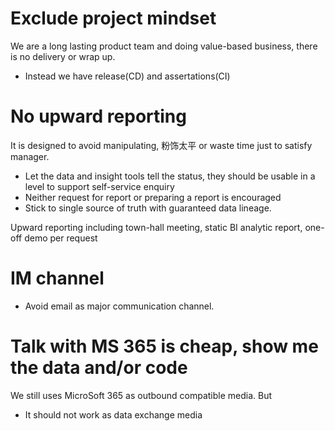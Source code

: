 # Exclude project mindset
We are a long lasting product team and doing value-based business, there is no delivery or wrap up. 
- Instead we have release(CD) and assertations(CI)

# No upward reporting
It is designed to avoid manipulating, 粉饰太平 or waste time just to satisfy manager.
- Let the data and insight tools tell the status, they should be usable in a level to support self-service enquiry 
- Neither request for report or preparing a report is encouraged
- Stick to single source of truth with guaranteed data lineage.

Upward reporting including town-hall meeting, static BI analytic report, one-off demo per request

# IM channel 
- Avoid email as major communication channel.

# Talk with MS 365 is cheap, show me the data and/or code
We still uses MicroSoft 365 as outbound compatible media. But
- It should not work as data exchange media

